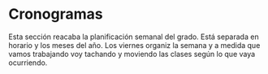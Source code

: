 # Cronogramas

Esta sección reacaba la planificación semanal del grado. Está separada en horario y los meses del año. Los viernes organiz la semana y a medida que vamos trabajando voy tachando y moviendo las clases según lo que vaya ocurriendo.

